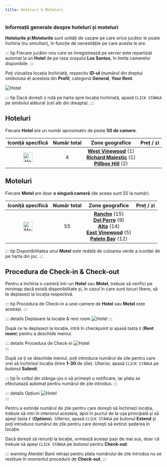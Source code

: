 ```yaml
---
title: Hoteluri & Moteluri
---
```


### Informații generale despre hoteluri și moteluri 

**Hotelurile și Motelurile** sunt unități de cazare pe care orice jucător le poate închiria (nu simultan), în funcție de necesitățile pe care acesta le are. 

::: tip
Fiecare jucător nou care se înregistrează pe server este repartizat automat la un **Hotel** de pe raza orașului **Los Santos**, în limita camerelor disponibile.
:::  

Poți vizualiza locația închiriată, respectiv **ID-ul** (numărul din dreptul simbolului `#`) acesteia din **Profil**, categoria **General**, **Your Rent**. 

<Image src="https://i.imgur.com/729Me2L.png" alt="Hotel" /> 

::: tip
Dacă dorești o rută pe harta spre locația închiriată, apasă `CLICK STÂNGA` pe simbolul alăturat (cel alb din dreapta). 
::: 

## Hoteluri

Fiecare **Hotel** are un număr aproximativ de peste **50 de camere**.

| Iconiță specifică | Număr total | Zone geografice | Preț / zi |
| :-----------: | :-----------: | :-----------: | :-----------: |
| <Image src="https://i.imgur.com/zGPYlER.png" alt="Hotel" width="30" label="Hotel" /> | 4  |  [**West Vinewood**](https://i.imgur.com/i9ckVOL.png) (1) <br> [**Richard Majestic**](https://i.imgur.com/wNd6dzR.png) (1) <br> [**Pillbox Hill**](https://i.imgur.com/uqo0n5E.png) (2) |  <Dinero :amount="150" /> |

## Moteluri

Fiecare **Motel** are doar **o singură cameră** (de aceea sunt 55 la număr).

| Iconiță specifică | Număr total | Zone geografice | Preț / zi |
| :-----------: | :-----------: | :-----------: | :-----------: |
| <Image src="https://i.imgur.com/PB9PgvF.png" alt="Motel" width="30" label="Motel" /> | 55  |  [**Rancho**](https://i.imgur.com/KAgrDXa.png) (15) <br> [**Del Perro**](https://i.imgur.com/kAgZGLW.png) (9) <br> [**Alta**](https://i.imgur.com/loalFLO.png) (14) <br> [**East Vinewood**](https://i.imgur.com/kKKEAIg.png) (5) <br> [**Paleto Bay**](https://i.imgur.com/pGUSuWX.png) (12) | <Dinero :amount="75" /> | 

::: tip
Disponibilitatea unui **Motel** este redată de culoarea verde a iconiței de pe harta din joc. 
::: 

## Procedura de Check-in & Check-out

Pentru a închiria o cameră într-un **Hotel** sau **Motel**, trebuie să verifici pe minimap dacă există disponibilitate și, în cazul în care sunt locuri libere, să te deplasezi la locația respectivă. 

::: tip
Procedura de Check-in a unei camere de **Hotel** sau **Motel** este aceeași.
::: 


::: details Deplasare la locație & rent room
<Image src="https://i.imgur.com/OWGr1C9.png" alt="Hotel" label="Deplasarea la locație" labelAlign="left" /> 
:::

După ce te deplasezi la locație, intră în checkpoint și apasă tasta `E` (**Rent room**) pentru a deschide meniul.   

::: details Procedura de Check-in
<Image src="https://i.imgur.com/OtQthbg.png" alt="Hotel" label="Procedura de Check-in" labelAlign="left" />  
:::

După ce ți se deschide meniul, poți introduce numărul de zile pentru care vrei să închiriezi locația (între **1-30** de zile). Ulterior, apasă `CLICK STÂNGA` pe butonul **Submit**. 

::: tip
În colțul din stânga-jos o să primești o notificare, iar plata se efectuează automat pentru numărul de zile introdus.
::: 

::: details Opțiuni
<Image src="https://i.imgur.com/TvWKMTZ.png" alt="Hotel" label="Opțiunile locației" labelAlign="left" />  
:::

Pentru a extinde numărul de zile pentru care dorești să închiriezi locația, trebuie să intri în interiorul acesteia, apoi în puctul de la ușa principală și să apeși tasta `F` (**Options**). Ulterior, apasă `CLICK STÂNGA` pe butonul **Extend** și poți introduce numărul de zile pentru care dorești să extinzi șederea în locație.  

Dacă dorești să renunți la locație, urmează aceiași pași de mai sus, doar că trebuie să apeși `CLICK STÂNGA` pe butonul pentru **Check-out**. 

::: warning Atenție!
Banii retrași pentru plata numărului de zile introdus nu se restituie în momentul procedurii de **Check-out**. 
::: 
